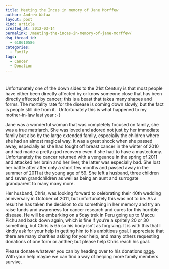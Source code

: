 ```yaml
---
title: Meeting the Incas in memory of Jane Morffew
author: Andrew Wafaa
layout: post
kind: article
created_at: 2012-03-14
permalink: /meeting-the-incas-in-memory-of-jane-morffew/
dsq_thread_id:
  - 610610586
categories:
  - Family
tags:
  - Cancer
  - Donation
---
```

# 

Unfortunately one of the down sides to the 21st Century is that most people have either been directly affected by or know someone close that has been directly affected by cancer; this is a beast that takes many shapes and forms. The mortality rate for the disease is coming down slowly, but the fact is people still die from it.  Unfortunately this is what happened to my mother-in-law last year :-(

Jane was a wonderful woman that was completely focused on family, she was a true matriarch. She was loved and adored not just by her immediate family but also by the large extended family, especially the children where she had an almost magical way. It was a great shock when she passed away, especially as she had fought off breast cancer in the winter of 2010 and had made a pretty god recovery even if she had to have a mastectomy. Unfortunately the cancer returned with a vengeance in the spring of 2011 and attacked her brain and her liver, the latter was especially bad. She lost her battle after after only a short few months and passed away in the summer of 2011 at the young age of 59. She left a husband, three children and seven grandchildren as well as being an aunt and surrogate grandparent to many many more.

Her husband, Chris, was looking forward to celebrating their 40th wedding anniversary in October of 2011, but unfortunately this was not to be. As a result he has taken the decision to do something in her memory and try an raise funds and awareness for cancer research and cures for this horrible disease. He will be embarking on a 5day trek in Peru going up to Maccu Pichu and back down again, which is fine if you’re a spritely 20 or 30 something, but Chris is 65 so his body isn’t as forgiving. It is with this that I kindly ask for your help in getting him to his ambitious goal. I appreciate that there are many charities asking for your help, and many others requesting donations of one form or anther; but please help Chris reach his goal.

Please donate whatever you can by heading over to his donations [page][2]. With your help maybe we can find a way of helping more family members survive.

 [2]: http://www.justgiving.com/Chris-Morffew "Please donate to Chris' effort"
